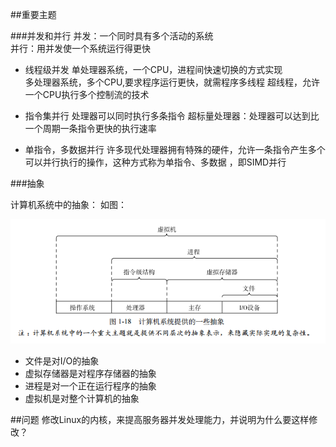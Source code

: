 ##重要主题

###并发和并行
并发：一个同时具有多个活动的系统  
并行：用并发使一个系统运行得更快  
- 线程级并发
  单处理器系统，一个CPU，进程间快速切换的方式实现  
  多处理器系统，多个CPU,要求程序运行更快，就需程序多线程
  超线程，允许一个CPU执行多个控制流的技术  

- 指令集并行
  处理器可以同时执行多条指令
  超标量处理器：处理器可以达到比一个周期一条指令更快的执行速率  
  
- 单指令，多数据并行
  许多现代处理器拥有特殊的硬件，允许一条指令产生多个可以并行执行的操作，这种方式称为单指令、多数据 ，即SIMD并行

###抽象

计算机系统中的抽象：
如图：

<img src="./image/1-9-1.png" >

- 文件是对I/O的抽象
- 虚拟存储器是对程序存储器的抽象
- 进程是对一个正在运行程序的抽象
- 虚拟机是对整个计算机的抽象


##问题
修改Linux的内核，来提高服务器并发处理能力，并说明为什么要这样修改？